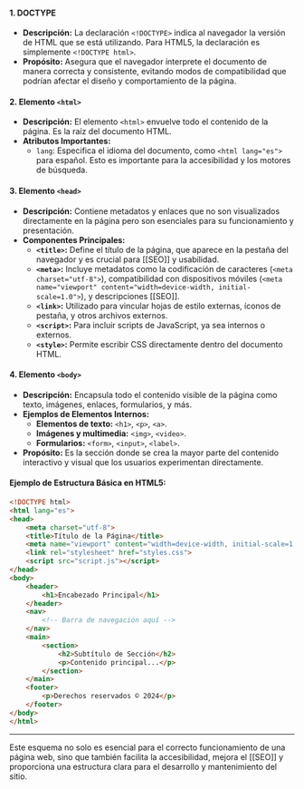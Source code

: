 #### **1. DOCTYPE**

- **Descripción:** La declaración `<!DOCTYPE>` indica al navegador la versión de HTML que se está utilizando. Para HTML5, la declaración es simplemente `<!DOCTYPE html>`.
- **Propósito:** Asegura que el navegador interprete el documento de manera correcta y consistente, evitando modos de compatibilidad que podrían afectar el diseño y comportamiento de la página.

#### **2. Elemento `<html>`**

- **Descripción:** El elemento `<html>` envuelve todo el contenido de la página. Es la raíz del documento HTML.
- **Atributos Importantes:**
    - `lang`: Especifica el idioma del documento, como `<html lang="es">` para español. Esto es importante para la accesibilidad y los motores de búsqueda.

#### **3. Elemento `<head>`**

- **Descripción:** Contiene metadatos y enlaces que no son visualizados directamente en la página pero son esenciales para su funcionamiento y presentación.
- **Componentes Principales:**
    - **`<title>`:** Define el título de la página, que aparece en la pestaña del navegador y es crucial para [[SEO]] y usabilidad.
    - **`<meta>`:** Incluye metadatos como la codificación de caracteres (`<meta charset="utf-8">`), compatibilidad con dispositivos móviles (`<meta name="viewport" content="width=device-width, initial-scale=1.0">`), y descripciones [[SEO]].
    - **`<link>`:** Utilizado para vincular hojas de estilo externas, íconos de pestaña, y otros archivos externos.
    - **`<script>`:** Para incluir scripts de JavaScript, ya sea internos o externos.
    - **`<style>`:** Permite escribir CSS directamente dentro del documento HTML.

#### **4. Elemento `<body>`**

- **Descripción:** Encapsula todo el contenido visible de la página como texto, imágenes, enlaces, formularios, y más.
- **Ejemplos de Elementos Internos:**
    - **Elementos de texto:** `<h1>`, `<p>`, `<a>`.
    - **Imágenes y multimedia:** `<img>`, `<video>`.
    - **Formularios:** `<form>`, `<input>`, `<label>`.
- **Propósito:** Es la sección donde se crea la mayor parte del contenido interactivo y visual que los usuarios experimentan directamente.

#### **Ejemplo de Estructura Básica en HTML5:**

```html
<!DOCTYPE html>
<html lang="es">
<head>
    <meta charset="utf-8">
    <title>Título de la Página</title>
    <meta name="viewport" content="width=device-width, initial-scale=1.0">
    <link rel="stylesheet" href="styles.css">
    <script src="script.js"></script>
</head>
<body>
    <header>
        <h1>Encabezado Principal</h1>
    </header>
    <nav>
        <!-- Barra de navegación aquí -->
    </nav>
    <main>
        <section>
            <h2>Subtítulo de Sección</h2>
            <p>Contenido principal...</p>
        </section>
    </main>
    <footer>
        <p>Derechos reservados © 2024</p>
    </footer>
</body>
</html>

```

---

Este esquema no solo es esencial para el correcto funcionamiento de una página web, sino que también facilita la accesibilidad, mejora el [[SEO]] y proporciona una estructura clara para el desarrollo y mantenimiento del sitio.